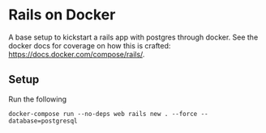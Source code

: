 # Rails on Docker
A base setup to kickstart a rails app with  postgres through docker.
See the docker docs for coverage on how this is crafted: https://docs.docker.com/compose/rails/.

## Setup
Run the following
```
docker-compose run --no-deps web rails new . --force --database=postgresql
```